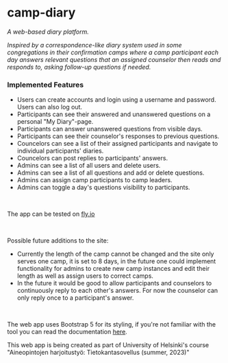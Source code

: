 # camp-diary

*A web-based diary platform.*

*Inspired by a correspondence-like diary system used in some congregations in their confirmation camps where a camp participant each day answers relevant questions that an assigned counselor then reads and responds to, asking follow-up questions if needed.*

### Implemented Features ###

- Users can create accounts and login using a username and password. Users can also log out.
- Participants can see their answered and unanswered questions on a personal "My Diary"-page.
- Participants can answer unanswered questions from visible days.
- Participants can see their counselor's responses to previous questions.
- Councelors can see a list of their assigned participants and navigate to individual participants' diaries.
- Councelors can post replies to participants' answers.
- Admins can see a list of all users and delete users.
- Admins can see a list of all questions and add or delete questions.
- Admins can assign camp participants to camp leaders.
- Admins can toggle a day's questions visibility to participants.



<br>

The app can be tested on [fly.io](https://camp-diary.fly.dev/)  


<br>

Possible future additions to the site:
- Currently the length of the camp cannot be changed and the site only serves one camp, it is set to 8 days, in the future one could implement functionality for admins to create new camp instances and edit their length as well as assign users to correct camps.
- In the future it would be good to allow participants and counselors to continuously reply to each other's answers. For now the counselor can only reply once to a participant's answer.

<br>  

The web app uses Bootstrap 5 for its styling, if you're not familiar with the tool you can read the documentation [here](https://getbootstrap.com/docs/5.3/getting-started/introduction/).  


This web app is being created as part of University of Helsinki's course "Aineopintojen harjoitustyö: Tietokantasovellus (summer, 2023)"
